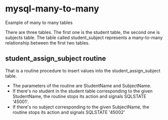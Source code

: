 # mysql-many-to-many
Example of many to many tables

There are three tables. The first one is the student table, the second one is subjects table. The table called student_subject represents a many-to-many relationship between the first two tables.

## student_assign_subject routine
That is a routine procedure to insert values into the student_assign_subject table. 

* The parameters of the routine are StudentName and SubjectName. 
* If there's no student in the student table corresponding to the given StudentName, the routine stops its action and signals SQLSTATE '45001'. 
* If there's no subject corresponding to the given SubjectName, the routine stops its action and signals SQLSTATE '45002'


